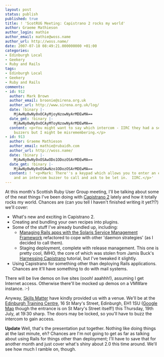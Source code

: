 ```yaml
---
layout: post
status: publish
published: true
title: ! 'ScotRUG Meeting: Capistrano 2 rocks my world'
author: Graeme Mathieson
author_login: mathie
author_email: mathie@woss.name
author_url: http://woss.name/
date: 2007-07-18 08:49:21.000000000 +01:00
categories:
- Edinburgh Local
- Geekery
- Ruby and Rails
tags:
- Edinburgh Local
- Geekery
- Ruby and Rails
comments:
- id: 912
  author: Mark Brown
  author_email: broonie@sirena.org.uk
  author_url: http://www.sirena.org.uk/log/
  date: !binary |-
    MjAwNy0wNy0xOCAyMjoyNzowNyArMDEwMA==
  date_gmt: !binary |-
    MjAwNy0wNy0xOCAyMToyNzowNyArMDEwMA==
  content: <p>You might want to say which intercom - IIRC they had a selection of
    buzzers but I might be misremembering.</p>
- id: 913
  author: Graeme Mathieson
  author_email: mathie@rubaidh.com
  author_url: http://woss.name/
  date: !binary |-
    MjAwNy0wNy0xOSAwODo1ODozOSArMDEwMA==
  date_gmt: !binary |-
    MjAwNy0wNy0xOSAwNzo1ODozOSArMDEwMA==
  content: ! '<p>Mark: There''s a keypad which allows you to enter an entry code,
    and an intercom buzzer to call and ask to be let in.  IIRC.</p>'
---
```

At this month's Scottish Ruby User Group meeting, I'll be talking about some of the neat things I've been doing with [Capistrano 2](http://capify.org/) lately and how it totally rocks my world.  Chances are (can you tell I haven't finished writing it yet?!?) we'll cover:

* What's new and exciting in Capistrano 2.
* Creating and bundling your own recipes into plugins.
* Some of the stuff I've already bundled up, including:
  - [Managing Rails apps with the Solaris Service Management Framework](http://woss.name/2007/06/24/integrating-capistrano-with-smf/) refactored to cope with other 'daemon strategies' (as I decided to call them).
  - Staging deployment, complete with release management.  This one is pretty cool, IMHO, the core of which was stolen from Jamis Buck's [Harnessing Capistrano](http://presentations.jamisbuck.org/railsconf2007/) tutorial, but I've tweaked it slightly.
* Using Capistrano for something other than deploying Rails applications.  Chances are it'll have something to do with mail systems.

There will be live demos on live sites (oooh!  aaahhh!), assuming I get Internet access.  Otherwise there'll be mocked up demos on a VMWare instance. :-)

Anyway, [Skills Matter](http://www.skillsmatter.com/) have kindly provided us with a venue.  We'll be at the [Edinburgh Training Centre](http://www.edintrain.com/), 16 St Mary's Street, Edinburgh, EH1 1SU ([Google Map](http://maps.google.co.uk/maps?ie=UTF8&oe=utf-8&client=firefox-a&q=training+centre&near=Edinburgh&fb=1&cid=0,0,1979863504895226737&z=17&iwloc=A&om=1) though the entrance is on St Mary's Street itself!) this Thursday, 19th July, at 19:30 sharp.  The doors may be locked, so you'll have to buzz the intercom to gain access.

**Update** Well, that's the presentation put together.  Nothing like doing things at the last minute, eh?  Chances are I'm not going to get as far as talking about using Rails for things other than deployment; I'll have to save that for another month and just cover what's shiny about 2.0 this time around.  We'll see how much I ramble on, though.
